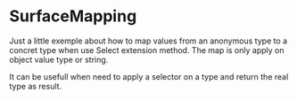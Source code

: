 # SurfaceMapping

Just a little exemple about how to map values from an anonymous type to a concret type when use Select extension method.
The map is only apply on object value type or string.

It can be usefull when need to apply a selector on a type and return the real type as result.

